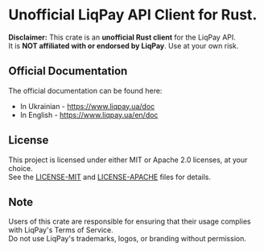 # Unofficial LiqPay API Client for Rust.

**Disclaimer:** This crate is an **unofficial Rust client** for the LiqPay API.  
It is **NOT affiliated with or endorsed by LiqPay**. Use at your own risk.

## Official Documentation
The official documentation can be found here:  
- In Ukrainian - https://www.liqpay.ua/doc
- In English - https://www.liqpay.ua/en/doc

## License
This project is licensed under either MIT or Apache 2.0 licenses, at your choice.  
See the [LICENSE-MIT](LICENSE-MIT) and [LICENSE-APACHE](LICENSE-APACHE) files for details.

## Note
Users of this crate are responsible for ensuring that their usage complies with LiqPay's Terms of Service.  
Do not use LiqPay's trademarks, logos, or branding without permission.